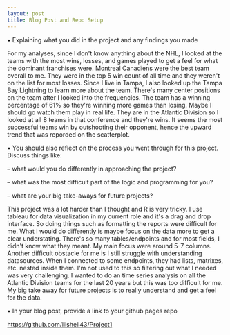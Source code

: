 ```yaml
---
layout: post
title: Blog Post and Repo Setup
---
```


• Explaining what you did in the project and any findings you made

For my analyses, since I don't know anything about the NHL, I looked at the teams with the most wins, losses, and games played to get a feel for what the dominant franchises were. Montreal Canadiens were the best team overall to me. They were in the top 5 win count of all time and they weren't on the list for most losses. Since I live in Tampa, I also looked up the Tampa Bay Lightning to learn more about the team. There's many center positions on the team after I looked into the frequencies. The team has a winning percentage of 61% so they're winning more games than losing. Maybe I should go watch them play in real life.  They are in the Atlantic Division so I looked at all 8 teams in that conference and they're wins. It seems the most successful teams win by outshooting their opponent, hence the upward trend that was reporded on the scatterplot.

• You should also reflect on the process you went through for this project. Discuss things like:

 – what would you do differently in approaching the project?
 
 – what was the most difficult part of the logic and programming for you?
 
 – what are your big take-aways for future projects?
 

This project was a lot harder than I thought and R is very tricky. I use tableau for data visualization in my current role and it's a drag and drop interface. So doing things such as formatting the reports were difficult for me. What I would do differently is maybe focus on the data more to get a clear understating. There's so many tables/endpoints and for most fields, I didn't know what they meant. My main focus were around 5-7 columns. Another difficult obstacle for me is I still struggle with understanding datasources. When I connected to some endpoints, they had lists, matrixes, etc. nested inside them. I'm not used to this so filtering out what I needed was very challenging. I wanted to do an time series analysis on all the Atlantic Division teams for the last 20 years but this was too difficult for me. My big take away for future projects is to really understand and get a feel for the data. 

• In your blog post, provide a link to your github pages repo

https://github.com/lilshell43/Project1
